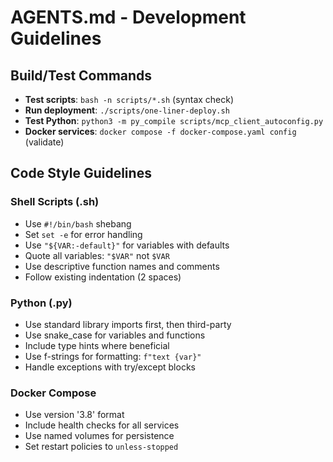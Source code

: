 # AGENTS.md - Development Guidelines

## Build/Test Commands
- **Test scripts**: `bash -n scripts/*.sh` (syntax check)
- **Run deployment**: `./scripts/one-liner-deploy.sh`
- **Test Python**: `python3 -m py_compile scripts/mcp_client_autoconfig.py`
- **Docker services**: `docker compose -f docker-compose.yaml config` (validate)

## Code Style Guidelines

### Shell Scripts (.sh)
- Use `#!/bin/bash` shebang
- Set `set -e` for error handling
- Use `"${VAR:-default}"` for variables with defaults
- Quote all variables: `"$VAR"` not `$VAR`
- Use descriptive function names and comments
- Follow existing indentation (2 spaces)

### Python (.py)
- Use standard library imports first, then third-party
- Use snake_case for variables and functions
- Include type hints where beneficial
- Use f-strings for formatting: `f"text {var}"`
- Handle exceptions with try/except blocks

### Docker Compose
- Use version '3.8' format
- Include health checks for all services
- Use named volumes for persistence
- Set restart policies to `unless-stopped`